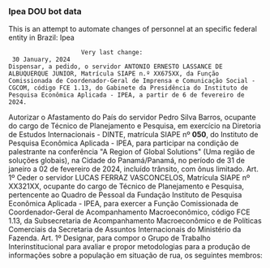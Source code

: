  ### Ipea DOU bot data
 This is an attempt to automate changes of personnel at an specific federal entity in Brazil: Ipea
 
                        Very last change: 
 	 30 January, 2024
	Dispensar, a pedido, o servidor ANTONIO ERNESTO LASSANCE DE ALBUQUERQUE JUNIOR, Matrícula SIAPE n.º XX675XX, da Função Comissionada de Coordenador-Geral de Imprensa e Comunicação Social - CGCOM, código FCE 1.13, do Gabinete da Presidência do Instituto de Pesquisa Econômica Aplicada - IPEA, a partir de 6 de fevereiro de 2024.
Autorizar o Afastamento do País do servidor Pedro Silva Barros, ocupante do cargo de Técnico de Planejamento e Pesquisa, em exercício na Diretoria de Estudos Internacionais - DINTE, matrícula SIAPE nº **050**, do Instituto de Pesquisa Econômica Aplicada - IPEA, para participar na condição de palestrante na conferência "A Region of Global Solutions" (Uma região de soluções globais), na Cidade do Panamá/Panamá, no período de 31 de janeiro a 02 de fevereiro de 2024, incluído trânsito, com ônus limitado.
Art. 1º Ceder o servidor LUCAS FERRAZ VASCONCELOS, Matrícula SIAPE nº XX321XX, ocupante do cargo de Técnico de Planejamento e Pesquisa, pertencente ao Quadro de Pessoal da Fundação Instituto de Pesquisa Econômica Aplicada - IPEA, para exercer a Função Comissionada de Coordenador-Geral de Acompanhamento Macroeconômico, código FCE 1.13, da Subsecretaria de Acompanhamento Macroeconômico e de Políticas Comerciais da Secretaria de Assuntos Internacionais do Ministério da Fazenda.
Art. 1º Designar, para compor o Grupo de Trabalho Interinstitucional para avaliar e propor metodologias para a produção de informações sobre a população em situação de rua, os seguintes membros:
